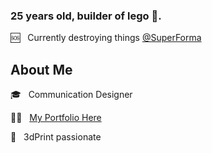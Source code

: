 ### 25 years old, builder of lego 🧱.

🆘 &nbsp; Currently destroying things [@SuperForma](https://superforma.xyz/)

## About Me
:mortar_board: &nbsp; Communication Designer 

💪🏽 &nbsp; [My Portfolio Here](https://federicopozzi.github.io/)

:rocket: &nbsp; 3dPrint passionate


